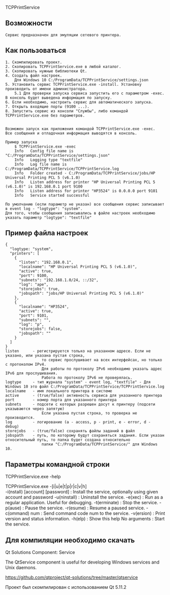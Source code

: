 TCPPrintService


## Возможности

	Сервис предназначен для эмуляции сетевого принтера.


## Как пользоваться

	1. Скомпилировать проект.
	2. Скопировать TCPPrintService.exe в любой каталог.
	3. Скопировать нужные библиотеки Qt.
	4. Создать файл настроек. 
		Для Windows 10 C:/ProgramData/TCPPrintService/settings.json
	5. Установить сервис TCPPrintService.exe -install. Установку производить от имени администратора.
		5.1 Для проверки запуска сервиса запустить его с параметром -exec. В консоль будет выведена информация по запуску.
	6. Если необходимо, настроить сервис для автоматического запуска.
	7. Открыть входящие порты (9100 ...).
	8. Запустить сервис из консоли "Службы", либо командой TCPPrintService.exe без параметров.


	Возможен запуск как приложения командой TCPPrintService.exe -exec.
	Все сообщения и отладочная информация выводятся в консоль.
	
	Пример запуска
		$ TCPPrintService.exe -exec
		Info   Config file name is "C:/ProgramData/TCPPrintService/settings.json"
		Info   Logging type "textfile"
		Info   Log file name is C:/ProgramData/TCPPrintService/TCPPrintService.log
		Info   Folder created - C:/ProgramData/TCPPrintService/jobs/HP Universal Printing PCL 5 (v6.1.0)
		Info   Listen address for printer "HP Universal Printing PCL 5 (v6.1.0)" is 192.168.0.1 port 9100
		Info   Listen address for printer "HP3524" is 0.0.0.0 port 9101
		Info   Service started successful

	По умолчанию (если параметр не указан) все сообщения сервис записывает в event log - "logtype": "system".
	Для того, чтобы сообщения записывались в файле настроек необходимо указать параметр "logtype": "textfile"  

## Пример файла настроек

	{
	  "logtype: "system",
	  "printers": [
		{
		  "listen": "192.168.0.1",
		  "localname": "HP Universal Printing PCL 5 (v6.1.0)",
		  "active": true,
		  "port": 9100,
		  "subnets": "192.168.1.0/24, ::/32",
		  "log": "ape",
		  "storejobs": true,
		  "jobspath": "jobs/HP Universal Printing PCL 5 (v6.1.0)"
		},
		{
		  "localname": "HP3524",
		  "active": true,
		  "port": 9101,
		  "subnets": "",
		  "log": "p",
		  "storejobs": false,
		  "jobspath": ""
		}
	  ]
	}
	listen		- регистрируется только на указанном адресе. Если не указано, или указана пустая строка, 
					то сервис прослушивает на всех интерфейсах, но только с протоколом IPv4.
					Для работы по протоколу IPv6 необходимо указать адрес IPv6 для прослушивания.
					Работа по протоколу IPv6 не проверялась.
	logtype		- тип журнала "system" - event log, "textfile" - Для Windows 10 это файл C:/ProgramData/TCPPrintService/TCPPrintService.log
	localname 	- имя локального принтера в системе
	active		- (true/false) активность сервиса для указанного принтера
	port		- номер порта для указанного принтера
	subnets		- подсети с которых разрешен досут к принтеру (подсети указываются через запятую)
					Если указана пустая строка, то проверка не производится.
	log			- логирование (a - access, p - print, e - error, d - debug)
	storejobs	- (true/false) сохранять файлы заданий в файл
	jobspath	- путь, по которому будут сохраняться задания. Если указан относительный путь, то папка будет создана относительно
					папки "C:/ProgramData/TCPPrintService/" для Windows 10.
	
## Параметры командной строки
TCPPrintService.exe -help

TCPPrintService.exe -[i|u|e|t|p|r|c|v|h]                                                                      
        -i(nstall) [account] [password] : Install the service, optionally using given account and password
        -u(ninstall)    : Uninstall the service.
        -e(xec)         : Run as a regular application. Useful for debugging.
        -t(erminate)    : Stop the service.
        -p(ause)        : Pause the service.
        -r(esume)       : Resume a paused service.
        -c(ommand) num  : Send command code num to the service.
        -v(ersion)      : Print version and status information.
        -h(elp)         : Show this help
        No arguments    : Start the service.

## Для компиляции необходимо скачать 
Qt Solutions Component: Service

The QtService component is useful for developing Windows services
and Unix daemons.

https://github.com/qtproject/qt-solutions/tree/master/qtservice

Проект был скомпилирован с использованием Qt 5.11.2